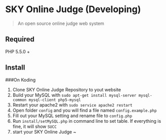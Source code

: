 SKY Online Judge (Developing)
=================
>An open source online judge web system 

Required
-------------
PHP 5.5.0 +

Install
-------------
###On Koding
1. Clone SKY Online Judge Repository to yout website
2. Build your MySQL with `sudo apt-get install mysql-server mysql-common mysql-client php5-mysql`
3. Restart your apache2 with  `sudo service apache2 restart`
4. Open folder `config` and you will find a file named `config.example.php`
5. Fill out your MySQL setting and rename file to `config.php`
6. Run `install/setMySQL.php` in command line to set table. If everything is fine, it will show `SUCC`
7. start your SKY Online Judge ~
